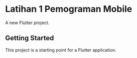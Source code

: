# Latihan 1 Pemograman Mobile


A new Flutter project.

## Getting Started

This project is a starting point for a Flutter application.
